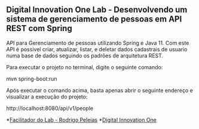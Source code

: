 <H2>Digital Innovation One Lab - Desenvolvendo um sistema de gerenciamento de pessoas em API REST com Spring</H2>

API para Gerenciamento de pessoas utilizando Spring e Java 11.
Com este API é possivel criar, atualizar, listar, e deletar dados cadastrais de usuario numa base de dados seguindo os padrões de arquitetura REST.

Para executar o projeto no terminal, digite o seguinte comando:

mvn spring-boot:run 

Após executar o comando acima, basta apenas abrir o seguinte endereço e visualizar a execução do projeto:

http://localhost:8080/api/v1/people

*[Facilitador do Lab - Rodrigo Peleias](https://github.com/rpeleias)
*[Digital Innovation One](https://web.digitalinnovation.one/labs)